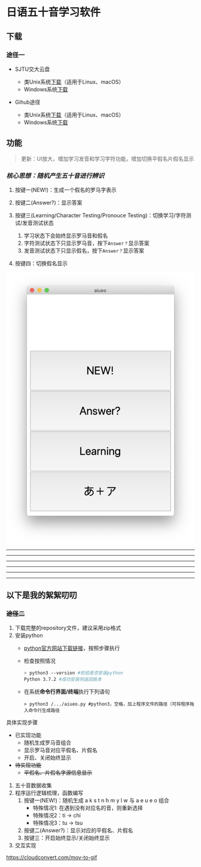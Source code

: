 # 日语五十音学习软件

## 下载

### 途径一

- SJTU交大云盘
  - 类Unix系统[下载](https://jbox.sjtu.edu.cn/l/snpjoV)（适用于Linux、macOS）
  - Windows系统[下载](https://jbox.sjtu.edu.cn/l/EnSEIq)

- Gihub途径
  - 类Unix系统[下载](https://github.com/Steven147/python/raw/master/%E6%97%A5%E8%AF%AD%E4%BA%94%E5%8D%81%E9%9F%B3%E5%AD%A6%E4%B9%A0/aiueo.zip)（适用于Linux、macOS）
  - Windows系统[下载](https://github.com/Steven147/python/raw/master/%E6%97%A5%E8%AF%AD%E4%BA%94%E5%8D%81%E9%9F%B3%E5%AD%A6%E4%B9%A0/aiueo.exe)

## 功能

> 更新：UI放大，增加学习发音和学习字符功能，增加切换平假名片假名显示

### ***核心思想：随机产生五十音进行辨识***

1. 按键一(NEW!)：生成一个假名的罗马字表示

2. 按键二(Answer?)：显示答案

3. 按键三(Learning/Character Testing/Pronouce Testing)：切换学习/字符测试/发音测试状态
   1. 学习状态下会始终显示罗马音和假名
   2. 字符测试状态下只显示罗马音，按下`Answer？`显示答案
   3. 发音测试状态下只显示假名，按下`Answer？`显示答案

4. 按键四：切换假名显示

![](image.png)

---
---
---
---
---
---
## 以下是我的絮絮叨叨

### ~~途径二~~

1. 下载完整的repository文件，建议采用zip格式
2. 安装python
   - [python官方网站下载链接](https://www.python.org/downloads/)，按照步骤执行

   - 检查按照情况

      ```bash
      > python3 --version #检验是否安装python
      Python 3.7.2 #成功安装则返回版本
      ```

   - 在系统**命令行界面/终端**执行下列语句

      ```shell
      > python3 /.../aiueo.py #python3，空格，加上程序文件的路径（可将程序拖入命令行生成路径
      ```

具体实现步骤

- 已实现功能
  - 随机生成罗马音组合
  - 显示罗马音对应平假名、片假名
  - 开启、关闭始终显示
- ~~待实现功能~~
  - ~~平假名、片假名字源信息显示~~

1. 五十音数据收集
2. 程序运行逻辑梳理，函数编写
   1. 按键一(NEW!)：随机生成 a k s t n h m y l w 与 a e u e o 组合
       - 特殊情况1: 在遇到没有对应名的音，则重新选择
       - 特殊情况2：ti -> chi
       - 特殊情况3：tu -> tsu
   2. 按键二(Answer?)：显示对应的平假名、片假名
   3. 按键三：开启始终显示/关闭始终显示
3. 交互实现



https://cloudconvert.com/mov-to-gif